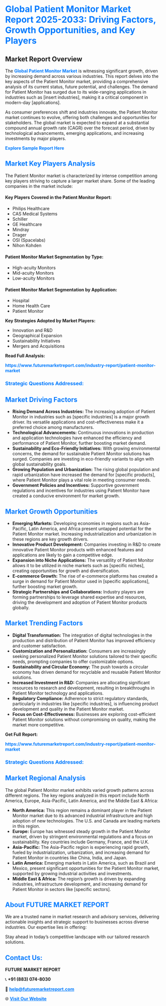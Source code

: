 <h1 style="color: #007BFF;">Global Patient Monitor Market Report 2025-2033: Driving Factors, Growth Opportunities, and Key Players</h1>

<section id="overview">
<h2>Market Report Overview</h2>
<p>The <a href="https://www.futuremarketreport.com/industry-report/patient-monitor-market" style="color: #007BFF; text-decoration: none;"><strong>Global Patient Monitor Market</strong></a> is witnessing significant growth, driven by increasing demand across various industries. This report delves into the key aspects of the Patient Monitor market, providing a comprehensive analysis of its current status, future potential, and challenges. The demand for Patient Monitor has surged due to its wide-ranging applications in industries such as [insert industries], making it a critical component in modern-day [applications].</p>
<p>As consumer preferences shift and industries innovate, the Patient Monitor market continues to evolve, offering both challenges and opportunities for stakeholders. The global market is expected to expand at a substantial compound annual growth rate (CAGR) over the forecast period, driven by technological advancements, emerging applications, and increasing investments by major players.</p>
</section>

<section id="overview">
<p><a href="https://www.futuremarketreport.com/request-sample/reportId=125189" style="color: #007BFF; text-decoration: none;"><strong>Explore Sample Report Here</strong></a></p>
</section>

<section id="key-players">
<h2 style="color: #007BFF;">Market Key Players Analysis</h2>
<p>The Patient Monitor market is characterized by intense competition among key players striving to capture a larger market share. Some of the leading companies in the market include:</p>
<h4>Key Players Covered in the Patient Monitor Report:</h4>
<ul><li>Philips Healthcare</li><li>CAS Medical Systems</li><li>Schiller</li><li>GE Healthcare</li><li>Mindray</li><li>Drager</li><li>OSI (Spacelabs)</li><li>Nihon Kohden</li></ul>
<h4>Patient Monitor Market Segmentation by Type:</h4>
<ul><li>High-acuity Monitors</li><li>Mid-acuity Monitors</li><li>Low-acuity Monitors</li></ul>

<h4>Patient Monitor Market Segmentation by Application:</h4>
<ul><li>Hospital</li><li>Home Health Care</li><li>Patient Monitor</li></ul>
<p><strong>Key Strategies Adopted by Market Players:</strong></p>
<ul>
<li>Innovation and R&D</li>
<li>Geographical Expansion</li>
<li>Sustainability Initiatives</li>
<li>Mergers and Acquisitions</li>
</ul>
</section>

<section>
<p><strong>Read Full Analysis: </strong></p><a href="https://www.futuremarketreport.com/industry-report/patient-monitor-market" style="color: #007BFF; text-decoration: none;"><strong>https://www.futuremarketreport.com/industry-report/patient-monitor-market</strong></a>
<h3 style="color: #007BFF;">Strategic Questions Addressed:</h3>
</section>

<section id="driving-factors">
<h2 style="color: #007BFF;">Market Driving Factors</h2>
<ul>
<li><strong>Rising Demand Across Industries:</strong> The increasing adoption of Patient Monitor in industries such as [specific industries] is a major growth driver. Its versatile applications and cost-effectiveness make it a preferred choice among manufacturers.</li>
<li><strong>Technological Advancements:</strong> Continuous innovations in production and application technologies have enhanced the efficiency and performance of Patient Monitor, further boosting market demand.</li>
<li><strong>Sustainability and Eco-Friendly Initiatives:</strong> With growing environmental concerns, the demand for sustainable Patient Monitor solutions has surged. Companies are investing in eco-friendly variants to align with global sustainability goals.</li>
<li><strong>Growing Population and Urbanization:</strong> The rising global population and rapid urbanization have increased the demand for [specific products], where Patient Monitor plays a vital role in meeting consumer needs.</li>
<li><strong>Government Policies and Incentives:</strong> Supportive government regulations and incentives for industries using Patient Monitor have created a conducive environment for market growth.</li>
</ul>
</section>

<section id="growth-opportunities">
<h2 style="color: #007BFF;">Market Growth Opportunities</h2>
<ul>
<li><strong>Emerging Markets:</strong> Developing economies in regions such as Asia-Pacific, Latin America, and Africa present untapped potential for the Patient Monitor market. Increasing industrialization and urbanization in these regions are key growth drivers.</li>
<li><strong>Innovative Product Development:</strong> Companies investing in R&D to create innovative Patient Monitor products with enhanced features and applications are likely to gain a competitive edge.</li>
<li><strong>Expansion into Niche Applications:</strong> The versatility of Patient Monitor allows it to be utilized in niche markets such as [specific niches], creating opportunities for growth and diversification.</li>
<li><strong>E-commerce Growth:</strong> The rise of e-commerce platforms has created a surge in demand for Patient Monitor used in [specific applications], further boosting market growth.</li>
<li><strong>Strategic Partnerships and Collaborations:</strong> Industry players are forming partnerships to leverage shared expertise and resources, driving the development and adoption of Patient Monitor products globally.</li>
</ul>
</section>

<section id="trending-factors">
<h2 style="color: #007BFF;">Market Trending Factors</h2>
<ul>
<li><strong>Digital Transformation:</strong> The integration of digital technologies in the production and distribution of Patient Monitor has improved efficiency and customer satisfaction.</li>
<li><strong>Customization and Personalization:</strong> Consumers are increasingly seeking personalized Patient Monitor solutions tailored to their specific needs, prompting companies to offer customizable options.</li>
<li><strong>Sustainability and Circular Economy:</strong> The push towards a circular economy has driven demand for recyclable and reusable Patient Monitor solutions.</li>
<li><strong>Increased Investment in R&D:</strong> Companies are allocating significant resources to research and development, resulting in breakthroughs in Patient Monitor technology and applications.</li>
<li><strong>Regulatory Compliance:</strong> Adherence to strict regulatory standards, particularly in industries like [specific industries], is influencing product development and quality in the Patient Monitor market.</li>
<li><strong>Focus on Cost-Effectiveness:</strong> Businesses are exploring cost-efficient Patient Monitor solutions without compromising on quality, making the market more competitive.</li>
</ul>
</section>

<section>
<p><strong>Get Full Report: </strong></p><a href="https://www.futuremarketreport.com/industry-report/patient-monitor-market" style="color: #007BFF; text-decoration: none;"><strong>https://www.futuremarketreport.com/industry-report/patient-monitor-market</strong></a>
<h3 style="color: #007BFF;">Strategic Questions Addressed:</h3>
</section>


<section id="regional-analysis">
<h2 style="color: #007BFF;">Market Regional Analysis</h2>
<p>The global Patient Monitor market exhibits varied growth patterns across different regions. The key regions analyzed in this report include North America, Europe, Asia-Pacific, Latin America, and the Middle East & Africa:</p>
<ul>
<li><strong>North America:</strong> This region remains a dominant player in the Patient Monitor market due to its advanced industrial infrastructure and high adoption of new technologies. The U.S. and Canada are leading markets in this region.</li>
<li><strong>Europe:</strong> Europe has witnessed steady growth in the Patient Monitor market, driven by stringent environmental regulations and a focus on sustainability. Key countries include Germany, France, and the U.K.</li>
<li><strong>Asia-Pacific:</strong> The Asia-Pacific region is experiencing rapid growth, fueled by industrialization, urbanization, and increasing demand for Patient Monitor in countries like China, India, and Japan.</li>
<li><strong>Latin America:</strong> Emerging markets in Latin America, such as Brazil and Mexico, present significant opportunities for the Patient Monitor market, supported by growing industrial activities and investments.</li>
<li><strong>Middle East & Africa:</strong> The region’s growth is driven by expanding industries, infrastructure development, and increasing demand for Patient Monitor in sectors like [specific sectors].</li>
</ul>
</section>

<footer>
<h2 style="color: #007BFF;">About FUTURE MARKET REPORT</h2>
<p>We are a trusted name in market research and advisory services, delivering actionable insights and strategic support to businesses across diverse industries. Our expertise lies in offering:</p>

<p>Stay ahead in today’s competitive landscape with our tailored research solutions.</p>

<h2 style="color: #007BFF;">Contact Us:</h2>
<p><strong>FUTURE MARKET REPORT</strong></p>
<p>📞 <strong>+91 (883) 074-8030</strong></p>
<p>📧 <strong><a href="mailto:help@futuremarketreport.com" style="color: #007BFF;">help@futuremarketreport.com</a></strong></p>
<p>🌐 <strong><a href="https://www.futuremarketreport.com/" style="color: #007BFF;">Visit Our Website</a></strong></p>
</footer>